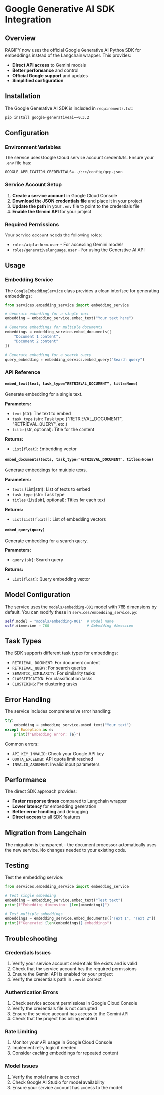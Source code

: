 # Google Generative AI SDK Integration

## Overview

RAGIFY now uses the official Google Generative AI Python SDK for embeddings instead of the Langchain wrapper. This provides:

- **Direct API access** to Gemini models
- **Better performance** and control
- **Official Google support** and updates
- **Simplified configuration**

## Installation

The Google Generative AI SDK is included in `requirements.txt`:

```bash
pip install google-generativeai==0.3.2
```

## Configuration

### Environment Variables

The service uses Google Cloud service account credentials. Ensure your `.env` file has:

```env
GOOGLE_APPLICATION_CREDENTIALS=../src/config/gcp.json
```

### Service Account Setup

1. **Create a service account** in Google Cloud Console
2. **Download the JSON credentials file** and place it in your project
3. **Update the path** in your `.env` file to point to the credentials file
4. **Enable the Gemini API** for your project

### Required Permissions

Your service account needs the following roles:
- `roles/aiplatform.user` - For accessing Gemini models
- `roles/generativelanguage.user` - For using the Generative AI API

## Usage

### Embedding Service

The `GoogleEmbeddingService` class provides a clean interface for generating embeddings:

```python
from services.embedding_service import embedding_service

# Generate embedding for a single text
embedding = embedding_service.embed_text("Your text here")

# Generate embeddings for multiple documents
embeddings = embedding_service.embed_documents([
    "Document 1 content",
    "Document 2 content"
])

# Generate embedding for a search query
query_embedding = embedding_service.embed_query("Search query")
```

### API Reference

#### `embed_text(text, task_type="RETRIEVAL_DOCUMENT", title=None)`

Generate embedding for a single text.

**Parameters:**
- `text` (str): The text to embed
- `task_type` (str): Task type ("RETRIEVAL_DOCUMENT", "RETRIEVAL_QUERY", etc.)
- `title` (str, optional): Title for the content

**Returns:**
- `List[float]`: Embedding vector

#### `embed_documents(texts, task_type="RETRIEVAL_DOCUMENT", titles=None)`

Generate embeddings for multiple texts.

**Parameters:**
- `texts` (List[str]): List of texts to embed
- `task_type` (str): Task type
- `titles` (List[str], optional): Titles for each text

**Returns:**
- `List[List[float]]`: List of embedding vectors

#### `embed_query(query)`

Generate embedding for a search query.

**Parameters:**
- `query` (str): Search query

**Returns:**
- `List[float]`: Query embedding vector

## Model Configuration

The service uses the `models/embedding-001` model with 768 dimensions by default. You can modify these in `services/embedding_service.py`:

```python
self.model = "models/embedding-001"  # Model name
self.dimension = 768                 # Embedding dimension
```

## Task Types

The SDK supports different task types for embeddings:

- `RETRIEVAL_DOCUMENT`: For document content
- `RETRIEVAL_QUERY`: For search queries
- `SEMANTIC_SIMILARITY`: For similarity tasks
- `CLASSIFICATION`: For classification tasks
- `CLUSTERING`: For clustering tasks

## Error Handling

The service includes comprehensive error handling:

```python
try:
    embedding = embedding_service.embed_text("Your text")
except Exception as e:
    print(f"Embedding error: {e}")
```

Common errors:
- `API_KEY_INVALID`: Check your Google API key
- `QUOTA_EXCEEDED`: API quota limit reached
- `INVALID_ARGUMENT`: Invalid input parameters

## Performance

The direct SDK approach provides:

- **Faster response times** compared to Langchain wrapper
- **Lower latency** for embedding generation
- **Better error handling** and debugging
- **Direct access** to all SDK features

## Migration from Langchain

The migration is transparent - the document processor automatically uses the new service. No changes needed to your existing code.

## Testing

Test the embedding service:

```python
from services.embedding_service import embedding_service

# Test single embedding
embedding = embedding_service.embed_text("Test text")
print(f"Embedding dimension: {len(embedding)}")

# Test multiple embeddings
embeddings = embedding_service.embed_documents(["Text 1", "Text 2"])
print(f"Generated {len(embeddings)} embeddings")
```

## Troubleshooting

### Credentials Issues

1. Verify your service account credentials file exists and is valid
2. Check that the service account has the required permissions
3. Ensure the Gemini API is enabled for your project
4. Verify the credentials path in `.env` is correct

### Authentication Errors

1. Check service account permissions in Google Cloud Console
2. Verify the credentials file is not corrupted
3. Ensure the service account has access to the Gemini API
4. Check that the project has billing enabled

### Rate Limiting

1. Monitor your API usage in Google Cloud Console
2. Implement retry logic if needed
3. Consider caching embeddings for repeated content

### Model Issues

1. Verify the model name is correct
2. Check Google AI Studio for model availability
3. Ensure your service account has access to the model 